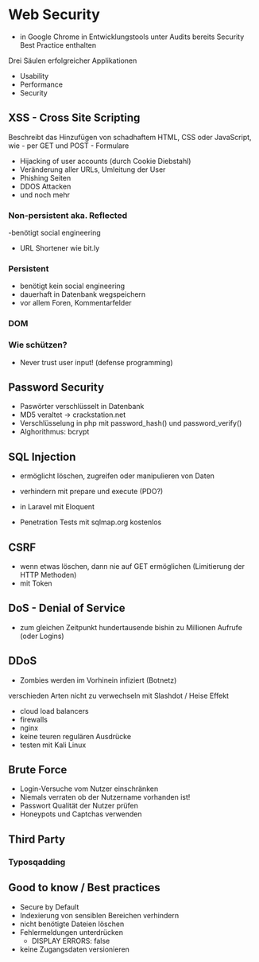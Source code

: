 # Web Security
- in Google Chrome in Entwicklungstools unter Audits bereits Security Best Practice enthalten

Drei Säulen erfolgreicher Applikationen

- Usability
- Performance
- Security

## XSS - Cross Site Scripting
Beschreibt das Hinzufügen von schadhaftem HTML, CSS oder JavaScript, wie
    - per GET und POST
    - Formulare

- Hijacking of user accounts (durch Cookie Diebstahl)
- Veränderung aller URLs, Umleitung der User
- Phishing Seiten
- DDOS Attacken
- und noch mehr

### Non-persistent aka. Reflected
  -benötigt social engineering
  - URL Shortener wie bit.ly


### Persistent
  - benötigt kein social engineering
  - dauerhaft in Datenbank wegspeichern
  - vor allem Foren, Kommentarfelder
  

### DOM


### Wie schützen?
- Never trust user input! (defense programming)
  

## Password Security
- Paswörter verschlüsselt in Datenbank
- MD5 veraltet -> crackstation.net
- Verschlüsselung in php mit password_hash() und password_verify()
- Alghorithmus: bcrypt

## SQL Injection
- ermöglicht löschen, zugreifen oder manipulieren von Daten

- verhindern mit prepare und execute (PDO?)
- in Laravel mit Eloquent
- Penetration Tests mit sqlmap.org kostenlos

## CSRF
- wenn etwas löschen, dann nie auf GET ermöglichen (Limitierung der HTTP Methoden)
- mit Token

## DoS - Denial of Service
- zum gleichen Zeitpunkt hundertausende bishin zu Millionen Aufrufe (oder Logins)

## DDoS
- Zombies werden im Vorhinein infiziert (Botnetz)

verschieden Arten
nicht zu verwechseln mit Slashdot / Heise Effekt

- cloud load balancers
- firewalls
- nginx
- keine teuren regulären Ausdrücke
- testen mit Kali Linux

## Brute Force
- Login-Versuche vom Nutzer einschränken
- Niemals verraten ob der Nutzername vorhanden ist!
- Passwort Qualität der Nutzer prüfen
- Honeypots und Captchas verwenden

## Third Party 

### Typosqadding

## Good to know / Best practices
- Secure by Default
- Indexierung von sensiblen Bereichen verhindern
- nicht benötigte Dateien löschen
- Fehlermeldungen unterdrücken
  - DISPLAY ERRORS: false
- keine Zugangsdaten versionieren

